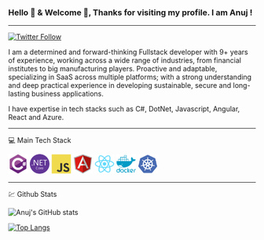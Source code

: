 ### Hello 👋 & Welcome 👏, Thanks for visiting my profile. I am Anuj !

---

[<img alt="Twitter Follow" src="https://img.shields.io/twitter/follow/agrajanujy?style=social">](https://twitter.com/agrajanujy)

I am a determined and forward-thinking Fullstack developer with 9+ years of experience, working across a wide range of industries, from financial institutes to big manufacturing players. Proactive and adaptable, specializing in SaaS across multiple platforms; with a strong understanding and deep practical experience in developing sustainable, secure and long-lasting business applications. 

I have expertise in tech stacks such as C#, DotNet, Javascript, Angular, React and Azure.

---
💻 Main Tech Stack

<img src="https://github.com/devicons/devicon/blob/master/icons/csharp/csharp-original.svg" alt="csharp logo" width="40" height="40" /> <img src="https://github.com/devicons/devicon/blob/master/icons/dotnetcore/dotnetcore-original.svg" alt="dotnet logo" width="40" height="40" /> <img src="https://github.com/devicons/devicon/blob/master/icons/javascript/javascript-original.svg" alt="JavaScript logo" width="40" height="40" /> <img src="https://github.com/devicons/devicon/blob/master/icons/angularjs/angularjs-original.svg" alt="angular logo" width="40" height="40" /> <img src="https://github.com/devicons/devicon/blob/master/icons/react/react-original.svg" alt="React logo" width="40" height="40" /> <img src="https://github.com/devicons/devicon/blob/master/icons/docker/docker-plain-wordmark.svg" alt="csharp logo" width="40" height="40" /> <img src="https://github.com/devicons/devicon/blob/master/icons/kubernetes/kubernetes-plain.svg" alt="k8s logo" width="40" height="40" />

---
💹 Github Stats

![Anuj's GitHub stats](https://github-readme-stats.vercel.app/api?username=anujcgi013&show_icons=true&theme=radical)

[![Top Langs](https://github-readme-stats.vercel.app/api/top-langs/?username=anujcgi013&theme=radical)](https://github.com/anuraghazra/github-readme-stats)

<!--
**anujcgi013/anujcgi013** is a ✨ _special_ ✨ repository because its `README.md` (this file) appears on your GitHub profile.

Here are some ideas to get you started:

- 🔭 I’m currently working on ...
- 🌱 I’m currently learning ...
- 👯 I’m looking to collaborate on ...
- 🤔 I’m looking for help with ...
- 💬 Ask me about ...
- 📫 How to reach me: ...
- 😄 Pronouns: ...
- ⚡ Fun fact: ...
-->
